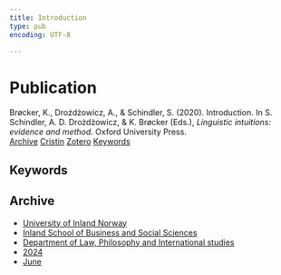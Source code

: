 ```yaml
---
title: Introduction
type: pub
encoding: UTF-8

---
```

<h1>Publication</h1>
<article id="csl-bib-container-HF7A4LLG" class="csl-bib-container">
  <div class="csl-bib-body"> <div class="csl-entry">Brøcker, K., Drożdżowicz, A., &#38; Schindler, S. (2020). Introduction. In S. Schindler, A. D. Drożdżowicz, &#38; K. Brøcker (Eds.), <i>Linguistic intuitions: evidence and method</i>. Oxford University Press.</div> </div>
  <div class="csl-bib-buttons">
    <a href="#taxonomy-article-HF7A4LLG" alt="archive" class="csl-bib-button">Archive</a>
    <a href="https://app.cristin.no/results/show.jsf?id=2274161" alt="Cristin" class="csl-bib-button">Cristin</a>
    <a href="http://zotero.org/groups/5881554/items/HF7A4LLG" alt="Zotero" class="csl-bib-button">Zotero</a>
    <a href="#keywords-article-HF7A4LLG" alt="keywords" class="csl-bib-button">Keywords</a>
  </div>
  <div id="csl-bib-meta-container-HF7A4LLG"></div>
</article>
<div id="csl-bib-meta-HF7A4LLG" class="csl-bib-meta">
  <article id="keywords-article-HF7A4LLG" class="keywords-article">
    <h1>Keywords</h1>
    
  </article>
  <article id="taxonomy-article-HF7A4LLG" class="taxonomy-article">
    <h1>Archive</h1>
    <ul>
      <li>
        <a href="/en/archive/?key=3DCRN523">University of Inland Norway</a>
      </li>
      <li>
        <a href="/en/archive/?key=DU8Q9LN9">Inland School of Business and Social Sciences</a>
      </li>
      <li>
        <a href="/en/archive/?key=ITYAG68H">Department of Law, Philosophy and International studies</a>
      </li>
      <li>
        <a href="/en/archive/?key=KVIAK4ZQ">2024</a>
      </li>
      <li>
        <a href="/en/archive/?key=GIJXEQ92">June</a>
      </li>
    </ul>
  </article>
</div>
